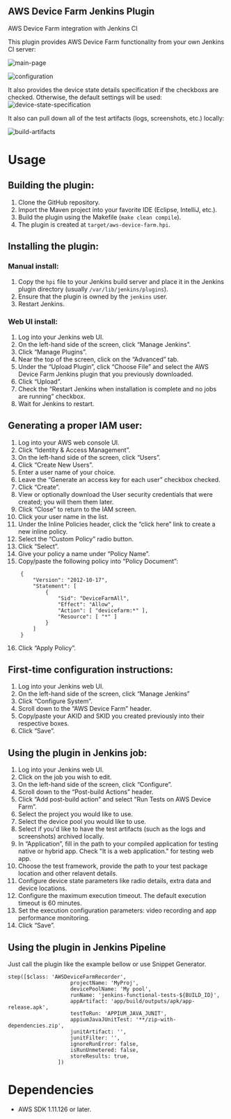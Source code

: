 AWS Device Farm Jenkins Plugin
------------------------------

AWS Device Farm integration with Jenkins CI

This plugin provides AWS Device Farm functionality from your own Jenkins CI server:

![main-page](https://raw.github.com/awslabs/aws-device-farm-jenkins-plugin/master/ext/main-page.png)

![configuration](https://raw.github.com/awslabs/aws-device-farm-jenkins-plugin/master/ext/configuration.png)

It also provides the device state details specification if the checkboxs are checked. Otherwise, the default settings will be used:
![device-state-specification](https://raw.github.com/awslabs/aws-device-farm-jenkins-plugin/master/ext/device-state-specification.png)

It also can pull down all of the test artifacts (logs, screenshots, etc.) locally: 

![build-artifacts](https://raw.github.com/awslabs/aws-device-farm-jenkins-plugin/master/ext/build-artifacts.png)

Usage
=====

## Building the plugin:

1. Clone the GitHub repository.
2. Import the Maven project into your favorite IDE (Eclipse, IntelliJ, etc.).
3. Build the plugin using the Makefile (`make clean compile`).
4. The plugin is created at `target/aws-device-farm.hpi`.

## Installing the plugin:

### Manual install:

1. Copy the `hpi` file to your Jenkins build server and place it in the Jenkins plugin directory (usually `/var/lib/jenkins/plugins`).
2. Ensure that the plugin is owned by the `jenkins` user.
3. Restart Jenkins.

### Web UI install:

1. Log into your Jenkins web UI.
2. On the left-hand side of the screen, click “Manage Jenkins”.
3. Click “Manage Plugins”.
4. Near the top of the screen, click on the “Advanced” tab.
5. Under the “Upload Plugin”, click “Choose File” and select the AWS Device Farm Jenkins plugin that you previously downloaded.
6. Click “Upload”.
7. Check the “Restart Jenkins when installation is complete and no jobs are running” checkbox.
8. Wait for Jenkins to restart.

## Generating a proper IAM user:

1. Log into your AWS web console UI.
2. Click “Identity & Access Management”.
3. On the left-hand side of the screen, click “Users”.
4. Click “Create New Users”.
5. Enter a user name of your choice.
6. Leave the “Generate an access key for each user” checkbox checked.
7. Click “Create”.
8. View or optionally download the User security credentials that were created; you will them them later.
9. Click “Close” to return to the IAM screen.
10. Click your user name in the list.
11. Under the Inline Policies header, click the “click here” link to create a new inline policy.
12. Select the “Custom Policy” radio button.
13. Click “Select”.
14. Give your policy a name under “Policy Name”.
15. Copy/paste the following policy into “Policy Document”:
```
    {
        "Version": "2012-10-17",
        "Statement": [
            {
                "Sid": "DeviceFarmAll",
                "Effect": "Allow",
                "Action": [ "devicefarm:*" ],
                "Resource": [ "*" ]
            }
        ]
    }
```
16. Click “Apply Policy”.

## First-time configuration instructions:

1. Log into your Jenkins web UI.
2. On the left-hand side of the screen, click “Manage Jenkins”
3. Click “Configure System”.
4. Scroll down to the “AWS Device Farm” header.
5. Copy/paste your AKID and SKID you created previously into their respective boxes.
6. Click “Save”.

## Using the plugin in Jenkins job:

1. Log into your Jenkins web UI.
2. Click on the job you wish to edit.
3. On the left-hand side of the screen, click “Configure”.
4. Scroll down to the “Post-build Actions” header.
5. Click “Add post-build action” and select “Run Tests on AWS Device Farm”.
6. Select the project you would like to use.
7. Select the device pool you would like to use.
8. Select if you'd like to have the test artifacts (such as the logs and screenshots) archived locally.
9. In “Application”, fill in the path to your compiled application for testing native or hybrid app. Check "It is a web application." for testing web app.
10. Choose the test framework, provide the path to your test package location and other relavent details.
11. Configure device state parameters like radio details, extra data and device locations.
12. Configure the maximum execution timeout. The default execution timeout is 60 minutes.
13. Set the execution configuration parameters: video recording and app performance monitoring.
14. Click “Save”.

## Using the plugin in Jenkins Pipeline

   Just call the plugin like the example bellow or use Snippet Generator.

    step([$class: 'AWSDeviceFarmRecorder',
                        projectName: 'MyProj',
                        devicePoolName: 'My pool',
                        runName: 'jenkins-functional-tests-${BUILD_ID}',
                        appArtifact: 'app/build/outputs/apk/app-release.apk',
                        testToRun: 'APPIUM_JAVA_JUNIT',
                        appiumJavaJUnitTest: '**/zip-with-dependencies.zip',
                        junitArtifact: '',
                        junitFilter: '',
                        ignoreRunError: false,
                        isRunUnmetered: false,
                        storeResults: true,
                    ])

Dependencies
============

* AWS SDK 1.11.126 or later.
